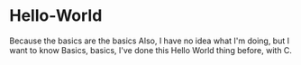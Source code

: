 # Hello-World
Because the basics are the basics
Also, I have no idea what I'm doing, but I want to know
Basics, basics, I've done this Hello World thing before, with C.
